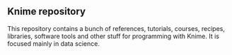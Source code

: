 ## Knime repository

This repository contains a bunch of references, tutorials, courses, recipes, libraries, software tools and other stuff for programming with Knime. It is focused mainly in data science.
